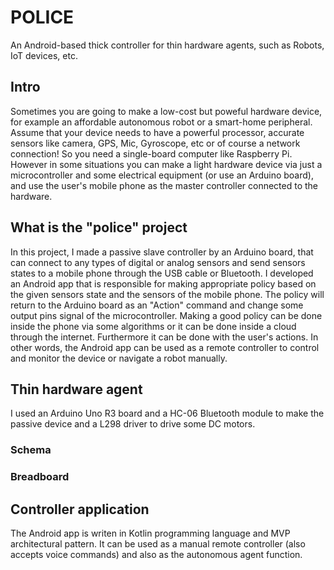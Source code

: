 # POLICE
An Android-based thick controller for thin hardware agents, such as Robots, IoT devices, etc.

## Intro
Sometimes you are going to make a low-cost but poweful hardware device, for example an affordable autonomous robot or a smart-home peripheral. Assume that your device needs to have a powerful processor, accurate sensors like camera, GPS, Mic, Gyroscope, etc or of course a network connection! So you need a single-board computer like Raspberry Pi. However in some situations you can make a light hardware device via just a microcontroller and some electrical equipment (or use an Arduino board), and use the user's mobile phone as the master controller connected to the hardware.

## What is the "police" project
In this project, I made a passive slave controller by an Arduino board, that can connect to any types of digital or analog sensors and send sensors states to a mobile phone through the USB cable or Bluetooth.
I developed an Android app that is responsible for making appropriate policy based on the given sensors state and the sensors of the mobile phone. The policy will return to the Arduino board as an "Action" command and change some output pins signal of the microcontroller.
Making a good policy can be done inside the phone via some algorithms or it can be done inside a cloud through the internet. Furthermore it can be done with the user's actions. In other words, the Android app can be used as a remote controller to control and monitor the device or navigate a robot manually.

## Thin hardware agent
I used an Arduino Uno R3 board and a HC-06 Bluetooth module to make the passive device and a L298 driver to drive some DC motors.

### Schema
### Breadboard

## Controller application
The Android app is writen in Kotlin programming language and MVP architectural pattern. It can be used as a manual remote controller (also accepts voice commands) and also as the autonomous agent function.
